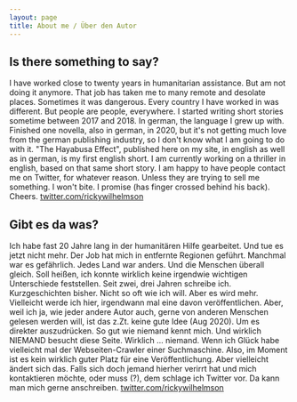 ```yaml
---
layout: page
title: About me / Über den Autor
---
```

## Is there something to say?

I have worked close to twenty years in humanitarian assistance. But am not doing it anymore. That job has taken me to many remote and desolate places. Sometimes it was dangerous. Every country I have worked in was different. But people are people, everywhere. I started writing short stories sometime between 2017 and 2018. In german, the language I grew up with. Finished one novella, also in german, in 2020, but it's not getting much love from the german publishing industry, so I don't know what I am going to do with it. "The Hayabusa Effect", published here on my site, in english as well as in german, is my first english short. I am currently working on a thriller in english, based on that same short story. I am happy to have people contact me on Twitter, for whatever reason. Unless they are trying to sell me something. I won't bite. I promise (has finger crossed behind his back). Cheers.  [twitter.com/rickywilhelmson](https://twitter.com/rickywilhelmson)

## Gibt es da was?

Ich habe fast 20 Jahre lang in der humanitären Hilfe gearbeitet. Und tue es jetzt nicht mehr. Der Job hat mich in entfernte Regionen geführt. Manchmal war es gefährlich. Jedes Land war anders. Und die Menschen überall gleich. Soll heißen, ich konnte wirklich keine irgendwie wichtigen Unterschiede feststellen. Seit zwei, drei Jahren schreibe ich. Kurzgeschichten bisher. Nicht so oft wie ich will. Aber es wird mehr. Vielleicht werde ich hier, irgendwann mal eine davon veröffentlichen. Aber, weil ich ja, wie jeder andere Autor auch, gerne von anderen Menschen gelesen werden will, ist das z.Zt. keine gute Idee (Aug 2020). Um es direkter auszudrücken. So gut wie niemand kennt mich. Und wirklich NIEMAND besucht diese Seite. Wirklich ... niemand. Wenn ich Glück habe vielleicht mal der Webseiten-Crawler einer Suchmaschine. Also, im Moment ist es kein wirklich guter Platz für eine Veröffentlichung. Aber vielleicht ändert sich das. Falls sich doch jemand hierher verirrt hat und mich kontaktieren möchte, oder muss (?), dem schlage ich Twitter vor. Da kann man mich gerne anschreiben. [twitter.com/rickywilhelmson](https://twitter.com/rickywilhelmson)


